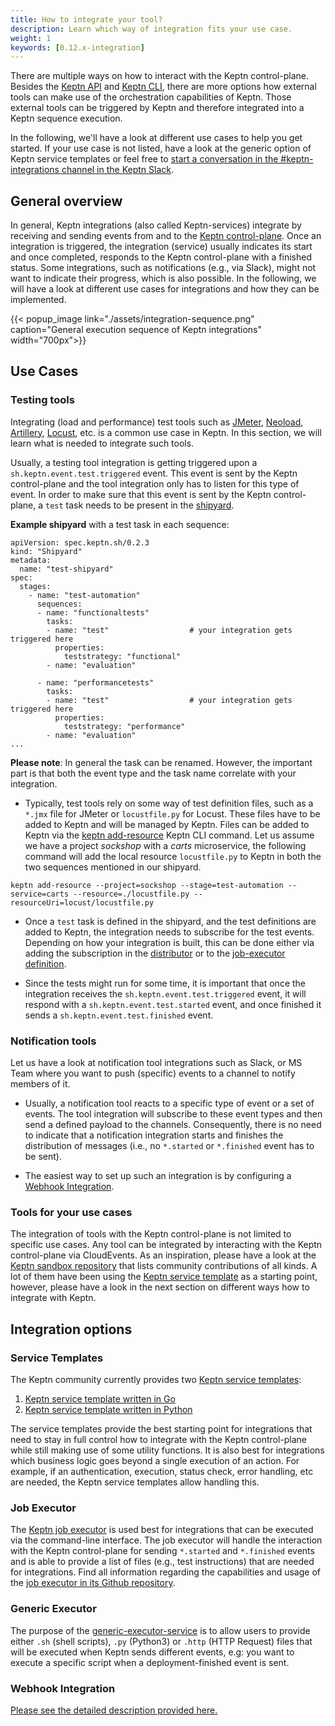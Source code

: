```yaml
---
title: How to integrate your tool?
description: Learn which way of integration fits your use case.
weight: 1
keywords: [0.12.x-integration]
---
```


There are multiple ways on how to interact with the Keptn control-plane. Besides the [Keptn API](../../reference/api/) and [Keptn CLI](../../reference/api/), there are more options how external tools can make use of the orchestration capabilities of Keptn. Those external tools can be triggered by Keptn and therefore integrated into a Keptn sequence execution.

In the following, we'll have a look at different use cases to help you get started. If your use case is not listed, have a look at the generic option of Keptn service templates or feel free to [start a conversation in the #keptn-integrations channel in the Keptn Slack](https://slack.keptn.sh).

## General overview

In general, Keptn integrations (also called Keptn-services) integrate by receiving and sending events from and to the [Keptn control-plane](../../../concepts/architecture/). Once an integration is triggered, the integration (service) usually indicates its start and once completed, responds to the Keptn control-plane with a finished status. Some integrations, such as notifications (e.g., via Slack), might not want to indicate their progress, which is also possible. In the following, we will have a look at different use cases for integrations and how they can be implemented.

{{< popup_image
link="./assets/integration-sequence.png"
caption="General execution sequence of Keptn integrations"
width="700px">}}

## Use Cases

### Testing tools

Integrating (load and performance) test tools such as [JMeter](https://github.com/keptn/keptn/tree/master/jmeter-service), [Neoload](https://github.com/keptn-contrib/neoload-service), [Artillery](https://github.com/keptn-sandbox/artillery-service), [Locust](https://github.com/keptn-sandbox/locust-service), etc. is a common use case in Keptn. In this section, we will learn what is needed to integrate such tools.

Usually, a testing tool integration is getting triggered upon a `sh.keptn.event.test.triggered` event. This event is sent by the Keptn control-plane and the tool integration only has to listen for this type of event. In order to make sure that this event is sent by the Keptn control-plane, a `test` task needs to be present in the [shipyard](../../manage/shipyard/).

**Example shipyard** with a test task in each sequence:
```
apiVersion: spec.keptn.sh/0.2.3
kind: "Shipyard"
metadata:
  name: "test-shipyard"
spec:
  stages:
    - name: "test-automation"
      sequences:
      - name: "functionaltests"
        tasks:
        - name: "test"                  # your integration gets triggered here
          properties:
            teststrategy: "functional"
        - name: "evaluation"

      - name: "performancetests"
        tasks:
        - name: "test"                  # your integration gets triggered here
          properties:
            teststrategy: "performance"
        - name: "evaluation"
...
```

**Please note**: In general the task can be renamed. However, the important part is that both the event type and the task name correlate with your integration.

* Typically, test tools rely on some way of test definition files, such as a `*.jmx` file for JMeter or `locustfile.py` for Locust. These files have to be added to Keptn and will be managed by Keptn. Files can be added to Keptn via the [keptn add-resource](../../reference/cli/commands/keptn_add-resource/) Keptn CLI command. Let us assume we have a project *sockshop* with a *carts* microservice, the following command will add the local resource `locustfile.py` to Keptn in both the two sequences mentioned in our shipyard.

```
keptn add-resource --project=sockshop --stage=test-automation --service=carts --resource=./locustfile.py --resourceUri=locust/locustfile.py
```

* Once a `test` task is defined in the shipyard, and the test definitions are added to Keptn, the integration needs to subscribe for the test events. Depending on how your integration is built, this can be done either via adding the subscription in the [distributor](../custom_integration/#subscription-to-a-triggered-event) or to the [job-executor definition](https://github.com/keptn-sandbox/job-executor-service#how).

* Since the tests might run for some time, it is important that once the integration receives the `sh.keptn.event.test.triggered` event, it will respond with a `sh.keptn.event.test.started` event, and once finished it sends a `sh.keptn.event.test.finished` event.

### Notification tools

Let us have a look at notification tool integrations such as Slack, or MS Team where you want to push (specific) events to a channel to notify members of it.

* Usually, a notification tool reacts to a specific type of event or a set of events. The tool integration will subscribe to these event types and then send a defined payload to the channels. Consequently, there is no need to indicate that a notification integration starts and finishes the distribution of messages (i.e., no `*.started` or `*.finished` event has to be sent).

* The easiest way to set up such an integration is by configuring a [Webhook Integration](#webhook-integration). 

<!-- disabled, since we don't allow to run SLI-providers on the execution plane. 
### Monitoring/observability tools (SLI-providers)

Keptn quality gates are defined by [SLOs and SLIs](../../../concepts/quality_gates/) and the data will be provided via SLI-providers. The job of an SLI provider is to:

1. listen for a `sh.keptn.event.get-sli.triggered` event and
2. respond with a `sh.keptn.event.get-sli.started` event once the retrieval of the data is started and
3. with a `sh.keptn.event.get-sli.finished` event including the SLIs as the payload once the retrieval of the data is finished.

Please have a look at the [Keptn service template](https://github.com/keptn-sandbox/keptn-service-template-go) that provides a stub about how to build your own SLI provider in the `eventhanders.go` file.
-->

### Tools for your use cases

The integration of tools with the Keptn control-plane is not limited to specific use cases. Any tool can be integrated by interacting with the Keptn control-plane via CloudEvents.
As an inspiration, please have a look at the [Keptn sandbox repository](https://github.com/keptn-sandbox) that lists community contributions of all kinds. A lot of them have been using the [Keptn service template](https://github.com/keptn-sandbox?q=template&type=&language=&sort=) as a starting point, however, please have a look in the next section on different ways how to integrate with Keptn.

## Integration options

### Service Templates

The Keptn community currently provides two [Keptn service templates](https://github.com/keptn-sandbox?q=service-template&type=&language=&sort=):

1. [Keptn service template written in Go](https://github.com/keptn-sandbox/keptn-service-template-go)
2. [Keptn service template written in Python](https://github.com/keptn-sandbox/keptn-service-template-python)

The service templates provide the best starting point for integrations that need to stay in full control how to integrate with the Keptn control-plane while still making use of some utility functions.
It is also best for integrations which business logic goes beyond a single execution of an action. For example, if an authentication, execution, status check, error handling, etc are needed, the Keptn service templates allow handling this.


### Job Executor

The [Keptn job executor](https://github.com/keptn-sandbox/job-executor-service) is used best for integrations that can be executed via the command-line interface. The job executor will handle the interaction with the Keptn control-plane for sending `*.started` and `*.finished` events and is able to provide a list of files (e.g., test instructions) that are needed for integrations. Find all information regarding the capabilities and usage of the [job executor in its Github repository](https://github.com/keptn-sandbox/job-executor-service).


### Generic Executor

The purpose of the [generic-executor-service](https://github.com/keptn-sandbox/generic-executor-service) is to allow users to provide either `.sh` (shell scripts), `.py` (Python3) or `.http` (HTTP Request) files that will be executed when Keptn sends different events, e.g: you want to execute a specific script when a deployment-finished event is sent.


### Webhook Integration

[Please see the detailed description provided here.](../webhooks/)
